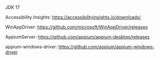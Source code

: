 JDK 17

Accessibility Insights:
https://accessibilityinsights.io/downloads/

WinAppDriver:
https://github.com/microsoft/WinAppDriver/releases

AppiumServer: https://github.com/appium/appium-desktop/releases


appium-windows-driver: https://github.com/appium/appium-windows-driver
